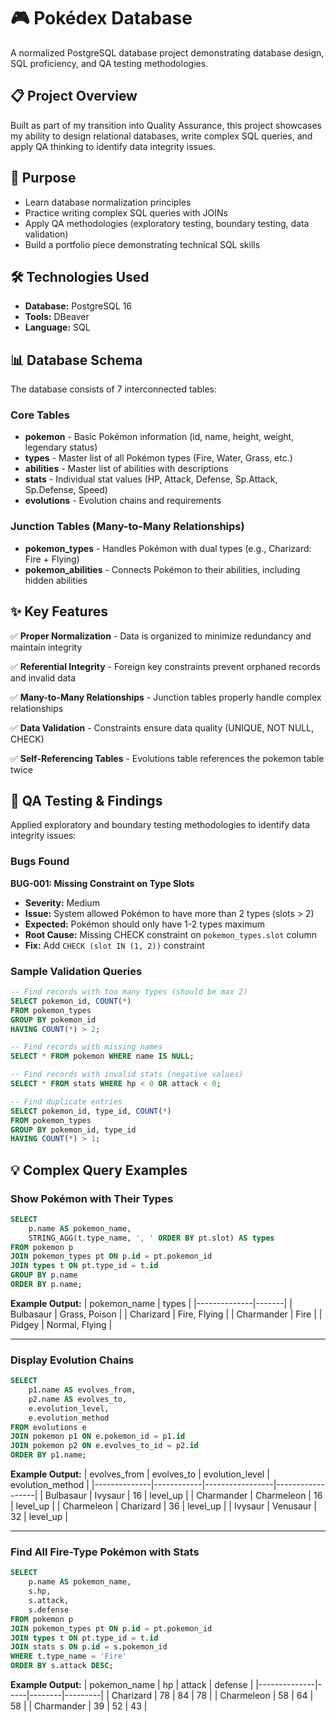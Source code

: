 # 🎮 Pokédex Database

A normalized PostgreSQL database project demonstrating database design, SQL proficiency, and QA testing methodologies.

## 📋 Project Overview

Built as part of my transition into Quality Assurance, this project showcases my ability to design relational databases, write complex SQL queries, and apply QA thinking to identify data integrity issues.

## 🎯 Purpose

- Learn database normalization principles
- Practice writing complex SQL queries with JOINs
- Apply QA methodologies (exploratory testing, boundary testing, data validation)
- Build a portfolio piece demonstrating technical SQL skills

## 🛠️ Technologies Used

- **Database:** PostgreSQL 16
- **Tools:** DBeaver
- **Language:** SQL

## 📊 Database Schema

The database consists of 7 interconnected tables:

### Core Tables
- **pokemon** - Basic Pokémon information (id, name, height, weight, legendary status)
- **types** - Master list of all Pokémon types (Fire, Water, Grass, etc.)
- **abilities** - Master list of abilities with descriptions
- **stats** - Individual stat values (HP, Attack, Defense, Sp.Attack, Sp.Defense, Speed)
- **evolutions** - Evolution chains and requirements

### Junction Tables (Many-to-Many Relationships)
- **pokemon_types** - Handles Pokémon with dual types (e.g., Charizard: Fire + Flying)
- **pokemon_abilities** - Connects Pokémon to their abilities, including hidden abilities

## ✨ Key Features

✅ **Proper Normalization** - Data is organized to minimize redundancy and maintain integrity

✅ **Referential Integrity** - Foreign key constraints prevent orphaned records and invalid data

✅ **Many-to-Many Relationships** - Junction tables properly handle complex relationships

✅ **Data Validation** - Constraints ensure data quality (UNIQUE, NOT NULL, CHECK)

✅ **Self-Referencing Tables** - Evolutions table references the pokemon table twice

## 🧪 QA Testing & Findings

Applied exploratory and boundary testing methodologies to identify data integrity issues:

### Bugs Found

**BUG-001: Missing Constraint on Type Slots**
- **Severity:** Medium
- **Issue:** System allowed Pokémon to have more than 2 types (slots > 2)
- **Expected:** Pokémon should only have 1-2 types maximum
- **Root Cause:** Missing CHECK constraint on `pokemon_types.slot` column
- **Fix:** Add `CHECK (slot IN (1, 2))` constraint

### Sample Validation Queries
```sql
-- Find records with too many types (should be max 2)
SELECT pokemon_id, COUNT(*) 
FROM pokemon_types 
GROUP BY pokemon_id 
HAVING COUNT(*) > 2;

-- Find records with missing names
SELECT * FROM pokemon WHERE name IS NULL;

-- Find records with invalid stats (negative values)
SELECT * FROM stats WHERE hp < 0 OR attack < 0;

-- Find duplicate entries
SELECT pokemon_id, type_id, COUNT(*) 
FROM pokemon_types 
GROUP BY pokemon_id, type_id 
HAVING COUNT(*) > 1;
```

## 💡 Complex Query Examples

### Show Pokémon with Their Types
```sql
SELECT 
    p.name AS pokemon_name,
    STRING_AGG(t.type_name, ', ' ORDER BY pt.slot) AS types
FROM pokemon p
JOIN pokemon_types pt ON p.id = pt.pokemon_id
JOIN types t ON pt.type_id = t.id
GROUP BY p.name
ORDER BY p.name;
```

**Example Output:**
| pokemon_name | types |
|--------------|-------|
| Bulbasaur | Grass, Poison |
| Charizard | Fire, Flying |
| Charmander | Fire |
| Pidgey | Normal, Flying |

---

### Display Evolution Chains
```sql
SELECT 
    p1.name AS evolves_from,
    p2.name AS evolves_to,
    e.evolution_level,
    e.evolution_method
FROM evolutions e
JOIN pokemon p1 ON e.pokemon_id = p1.id
JOIN pokemon p2 ON e.evolves_to_id = p2.id
ORDER BY p1.name;
```

**Example Output:**
| evolves_from | evolves_to | evolution_level | evolution_method |
|--------------|------------|-----------------|------------------|
| Bulbasaur | Ivysaur | 16 | level_up |
| Charmander | Charmeleon | 16 | level_up |
| Charmeleon | Charizard | 36 | level_up |
| Ivysaur | Venusaur | 32 | level_up |

---

### Find All Fire-Type Pokémon with Stats
```sql
SELECT 
    p.name AS pokemon_name,
    s.hp,
    s.attack,
    s.defense
FROM pokemon p
JOIN pokemon_types pt ON p.id = pt.pokemon_id
JOIN types t ON pt.type_id = t.id
JOIN stats s ON p.id = s.pokemon_id
WHERE t.type_name = 'Fire'
ORDER BY s.attack DESC;
```

**Example Output:**
| pokemon_name | hp | attack | defense |
|--------------|-----|--------|---------|
| Charizard | 78 | 84 | 78 |
| Charmeleon | 58 | 64 | 58 |
| Charmander | 39 | 52 | 43 |
